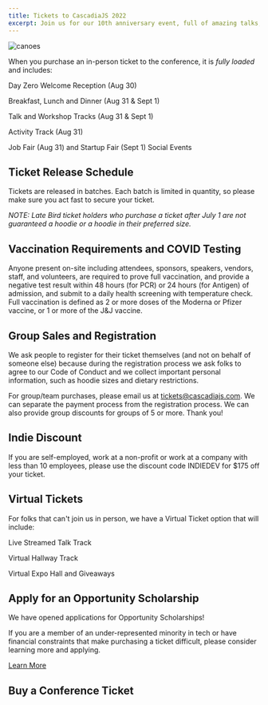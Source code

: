 ```yaml
---
title: Tickets to CascadiaJS 2022
excerpt: Join us for our 10th anniversary event, full of amazing talks, outdoor activities and more!
---
```

![canoes](/images/sunriver/canoes.jpg)

When you purchase an in-person ticket to the conference, it is *fully loaded* and includes:

<i class="fas fa-glass-cheers"></i> Day Zero Welcome Reception (Aug 30)

<i class="fas fa-burger-soda"></i> Breakfast, Lunch and Dinner (Aug 31 & Sept 1)

<i class="fas fa-chalkboard-teacher"></i> Talk and Workshop Tracks (Aug 31 & Sept 1)

<i class="fas fa-hiking"></i> Activity Track (Aug 31)

<i class="fas fa-turntable"></i> Job Fair (Aug 31) and Startup Fair (Sept 1) Social Events


## Ticket Release Schedule

Tickets are released in batches. Each batch is limited in quantity, so please make sure you act fast to secure your ticket.

*NOTE: Late Bird ticket holders who purchase a ticket after July 1 are not guaranteed a hoodie or a hoodie in their preferred size.*

## Vaccination Requirements and COVID Testing

Anyone present on-site including attendees, sponsors, speakers, vendors, staff, and volunteers, are required to prove full vaccination, and provide a negative test result within 48 hours (for PCR) or 24 hours (for Antigen) of admission, and submit to a daily health screening with temperature check. Full vaccination is defined as 2 or more doses of the Moderna or Pfizer vaccine, or 1 or more of the J&J vaccine.

## Group Sales and Registration

We ask people to register for their ticket themselves (and not on behalf of someone else) because during the registration process we ask folks to agree to our Code of Conduct and we collect important personal information, such as hoodie sizes and dietary restrictions.

For group/team purchases, please email us at tickets@cascadiajs.com. We can separate the payment process from the registration process. We can also provide group discounts for groups of 5 or more. Thank you!

## Indie Discount

If you are self-employed, work at a non-profit or work at a company with less than 10 employees, please use the discount code INDIEDEV for $175 off your ticket. 

## Virtual Tickets

For folks that can't join us in person, we have a Virtual Ticket option that will include:

<i class="fas fa-tv-retro"></i> Live Streamed Talk Track

<i class="fas fa-coffee"></i> Virtual Hallway Track

<i class="fas fa-handshake"></i> Virtual Expo Hall and Giveaways

## Apply for an Opportunity Scholarship

We have opened applications for Opportunity Scholarships! 

If you are a member of an under-represented minority in tech or have financial constraints that make purchasing a ticket difficult, please consider learning more and applying.

<div class="cta secondary"><a href="/scholarships">Learn More</a></div>


## Buy a Conference Ticket

<div>
    <tito-widget event="event-loop/cascadiajs-2022" ${ DISCOUNT_CODE }></tito-widget>
</div>
